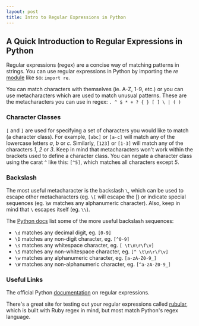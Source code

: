 ```yaml
---
layout: post
title: Intro to Regular Expressions in Python
---
```


## A Quick Introduction to Regular Expressions in Python

Regular expressions (regex) are a concise way of matching patterns in strings. You can use regular expressions in Python by importing the _re_ [module](https://docs.python.org/3/library/re.html#module-re) like so: `import re`.

You can match characters with themselves (ie. A-Z, 1-9, etc.) or you can use metacharacters which are used to match unusual patterns. These are the metacharacters you can use in regex: `. ^ $ * + ? { } [ ] \ | ( )`

### Character Classes
`[` and `]` are used for specifying a set of characters you would like to match (a character class). For example, `[abc]` or `[a-c]` will match any of the lowercase letters _a_, _b_ or _c_. Similarly, `[123]` or `[1-3]` will match any of the characters _1_, _2_ or _3_. Keep in mind that metacharacters won't work within the brackets used to define a character class. You can negate a character class using the carat `^` like this: `[^5]`, which matches all characters except _5_. 

### Backslash
The most useful metacharacter is the backslash `\`, which can be used to escape other metacharacters (eg. `\[` will escape the [) or indicate special sequences (eg. \w matches any alphanumeric character). Also, keep in mind that `\` escapes itself (eg. `\\`).

The [Python docs]() list some of the more useful backslash sequences:

* `\d` matches any decimal digit, eg. `[0-9]`
* `\D` matches any non-digit character, eg. `[^0-9]`
* `\s` matches any whitespace character, eg. `[ \t\n\r\f\v]`
* `\S` matches any non-whitespace character, eg. `[^ \t\n\r\f\v]`
* `\w` matches any alphanumeric character, eg. `[a-zA-Z0-9_]`
* `\W` matches any non-alphanumeric character, eg. `[^a-zA-Z0-9_]`

### Useful Links

The official Python [documentation](https://docs.python.org/3/howto/regex.html) on regular expressions. 

There's a great site for testing out your regular expressions called [rubular](http://rubular.com/), which is built with Ruby regex in mind, but most match Python's regex language. 
